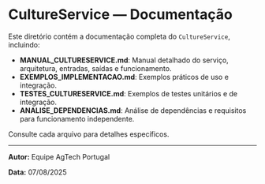 # CultureService — Documentação

Este diretório contém a documentação completa do `CultureService`, incluindo:

- **MANUAL_CULTURESERVICE.md**: Manual detalhado do serviço, arquitetura, entradas, saídas e funcionamento.
- **EXEMPLOS_IMPLEMENTACAO.md**: Exemplos práticos de uso e integração.
- **TESTES_CULTURESERVICE.md**: Exemplos de testes unitários e de integração.
- **ANALISE_DEPENDENCIAS.md**: Análise de dependências e requisitos para funcionamento independente.

Consulte cada arquivo para detalhes específicos.

---

**Autor:** Equipe AgTech Portugal

**Data:** 07/08/2025
